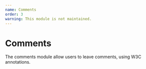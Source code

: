 ```yaml
---
name: Comments
order: 3
warning: This module is not maintained.
---
```


# Comments

The comments module allow users to leave comments, using W3C annotations.
